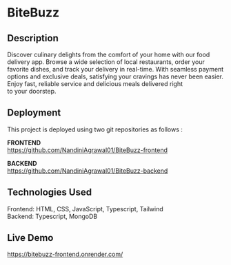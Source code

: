 # BiteBuzz
## Description

Discover culinary delights from the comfort of your home with our food delivery app. Browse a wide selection of local restaurants, order your favorite dishes, and track your delivery in real-time. With seamless payment options and exclusive deals, satisfying your cravings has never been easier. Enjoy fast, reliable service and delicious meals delivered right to your doorstep.

## Deployment
This project is deployed using two git repositories as follows :

**FRONTEND**<br />
https://github.com/NandiniAgrawal01/BiteBuzz-frontend

**BACKEND**<br />
https://github.com/NandiniAgrawal01/BiteBuzz-backend

## Technologies Used
  Frontend: HTML, CSS, JavaScript, Typescript, Tailwind<br />
  Backend: Typescript, MongoDB

## Live Demo
https://bitebuzz-frontend.onrender.com/
